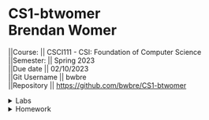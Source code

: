 # CS1-btwomer <br /> Brendan Womer <br />
||Course:      || CSCI111 - CSI: Foundation of Computer Science     <br />
||Semester:    || Spring 2023   <br />
||Due date     || 02/10/2023     <br />
||Git Username || bwbre          <br />
||Repository   || https://github.com/bwbre/CS1-btwomer   <br />


<details>
<summary>Labs</summary>
<br>
    --Lab1 <br/>
Name:       || STD IO LAB1     <br />
Description: || Draw the specified ASCII art <br />
Date:      || 02/10/2023    <br />
Due Date:    || 02/10/2023     <br />
Progress:   || 100%          <br />
Location:    || CS1-btwomer/labs/ascii/  <br />
Self-Grade: || 100%          <br />
Notes:      || Draw specified ASCII art as well as the box with text between and save as main.cpp in appropriate folder
<br />
</details>

<details>
<summary>Homework</summary>
<br>
    --Homework 01 <br/>
Name:      || STD IO LAB     <br />
Date :     || 02/13/2023    <br />
Due Date   || 02/13/2023     <br />
Progress:  || 100%          <br />
Location   || CS1-btwomer/assignments/stdio  <br />
Self-Grade:|| 100%          <br />
Notes:     || Ask for user input, greet using name, then Output/draw all 7 stages of the hangman game.<br/>
</details>

<!-- name Brendan 

name |lab #1|
description |  |
due date | |
status
location
self grade
notes

## lab X
 -->
